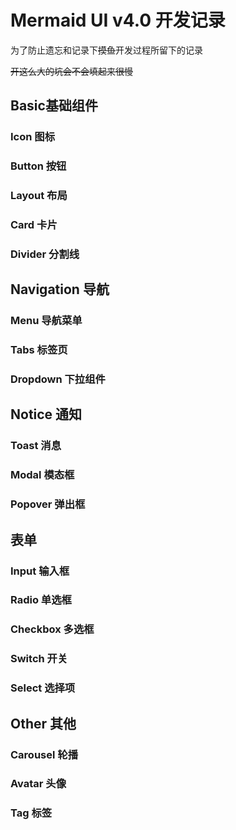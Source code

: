 # Mermaid UI v4.0 开发记录

为了防止遗忘和记录下~~摸鱼~~开发过程所留下的记录

~~开这么大的坑会不会填起来很慢~~

## Basic基础组件

### Icon 图标

### Button 按钮

### Layout 布局

### Card 卡片

### Divider 分割线

## Navigation 导航

### Menu 导航菜单

### Tabs 标签页

### Dropdown 下拉组件

## Notice 通知

### Toast 消息

### Modal 模态框

### Popover 弹出框

## 表单

### Input 输入框

### Radio 单选框

### Checkbox 多选框

### Switch 开关

### Select 选择项

## Other 其他

### Carousel 轮播

### Avatar 头像

### Tag 标签